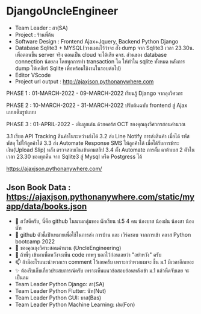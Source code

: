 # DjangoUncleEngineer

- Team Leader : สา(SA)
- Project : ร้านพี่ต้น
- Software Design : Frontend Ajax+Jquery, Backend Python Django
- Database Sqlite3 + MYSQL(วางแผนไว้ว่าจะ สั่ง dump จาก Sqlite3 เวลา 23.30น. เพื่อตอนขึ้น server จริง ตอนเป็น cloud จะได้เสีย คจช. ส่วนของ database connection น้อยลง โดยทุกการทำ transaction ใด ให้ทำใน sqlite ทั้งหมด หลังการ dump ให้เคลียร์ Sqlite เพื่อพร้อมใช้งานในรอบต่อไป)
- Editor VScode 
- Project url output : http://ajaxjson.pythonanywhere.com


PHASE 1 : 01-MARCH-2022 - 09-MARCH-2022 เรียนรู้ Django จากลุงวิศวกร 

PHASE 2 : 10-MARCH-2022 - 31-MARCH-2022 ปรับต้นฉบับ frontend สู่ Ajax แบบเต็มรูปแบบ

PHASE 3 : 01-APRIL-2022 - เติมลูกเล่น ด้วยคอร์ส OCT ของคุณลุงวิศวกรสอนคำนวณ

3.1 เรียก API Tracking สินค้าในระหว่างส่งได้
3.2 ส่ง Line Notify การส่งสินค้า เมื่อได้ รหัสพัสดุ ไปให้ลูกค้าได้
3.3 ส่ง Automate Response SMS ให้ลูกค้าได้ เมื่อได้รับการชำระเงิน(Upload Slip) หลัง ตรวจสอบเงินเข้าตามสลิป
3.4 ตั้ง Automate การดั้ม ดาต้าเบส 2 ตัวในเวลา 23.30 ของทุกคืน จาก Sqlite3 สู่ Mysql หรือ Postgress ได้


https://ajaxjson.pythonanywhere.com/

Json Book Data :  https://ajaxjson.pythonanywhere.com/static/myapp/data/books.json
-----------------------------------------------------------------------------------
- 👋 สวัสดีครับ, นี่คือ github ในนามกลุ่มของ นักเรียน ป.5 4 คน น้องบาส น้องฝน น้องสา น้องนัท
- 👀 github ตัวนี้เป้าเหมายเพื่อใช้ในการส่ง การบ้าน และ เวิร์คชอบ จากการเข้า คลาส Python bootcamp 2022 
- 🌱 ของคุณลุงวิศวะสอนคำนวน (UncleEngineering)
- 💞️ ถ้าพี่ๆ เข้ามาเพื่อหวังจะเห็น code เทพๆ บอกไว้ก่อนเลยว่า "อย่าหวัง" ครับ 
- 📫 ถ้ามีอะไรแนะนำพวกเรา comment ไว้เลยครับ เพราะกว่าพวกผมจะ ขึ้น ม.1 มีเวลาอีกเยอะ
- ✨ ต้องรีบเก็บเกี่ยวประสบการณ์ครับ เพราะเห็นแนวข้อสอบย้อนหลังเข้า ม.1 แล้วหืดจับเลย จะเป็นลม
- Team Leader Python Django: สา(SA)
- Team Leader Python Flutter: นัท(Nut)
- Team Leader Python GUI: บาส(Bas)
- Team Leader Python Machine Learning: ฝน(Fon)
<!---
BasFonSaNut/BasFonSaNut is a ✨ special ✨ repository because its `README.md` (this file) appears on your GitHub profile.
You can click the Preview link to take a look at your changes.
--->
